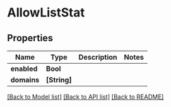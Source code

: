 # AllowListStat

## Properties
Name | Type | Description | Notes
------------ | ------------- | ------------- | -------------
**enabled** | **Bool** |  | 
**domains** | **[String]** |  | 

[[Back to Model list]](../README.md#documentation-for-models) [[Back to API list]](../README.md#documentation-for-api-endpoints) [[Back to README]](../README.md)


